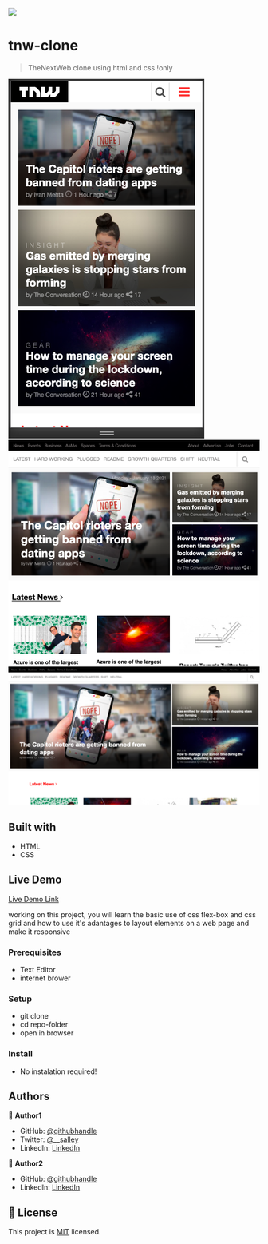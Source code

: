 ![](https://img.shields.io/badge/Microverse-blueviolet)

# tnw-clone

> TheNextWeb clone using html and css !only

![screenshot](./screenshots/mobile.png)
![screenshot](./screenshots/tablet.png)
![screenshot](./screenshots/desktop.png)

## Built with

- HTML
- CSS

## Live Demo

[Live Demo Link](https://juxsalley.github.io/tnw-clone/)

working on this project, you will learn the basic use of css flex-box and css grid and how to use it's adantages to layout elements on a web page and make it responsive

### Prerequisites

- Text Editor
- internet brower

### Setup

- git clone <link-of-the-repo>
- cd repo-folder
- open in browser

### Install

- No instalation required!

## Authors

👤 **Author1**

- GitHub: [@githubhandle](https://github.com/juxsalley)
- Twitter: [@__salley](https://twitter.com/__salley)
- LinkedIn: [LinkedIn](https://www.linkedin.com/in/dev-salley/)

👤 **Author2**

- GitHub: [@githubhandle](https://github.com/mahtsham)
- LinkedIn: [LinkedIn](https://www.linkedin.com/in/muhammad-ahtsham)

## 📝 License

This project is [MIT](./LICENSE) licensed.
